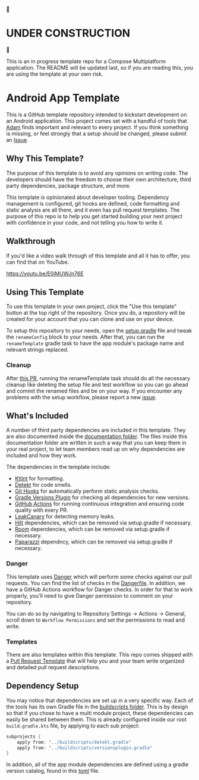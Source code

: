 :construction: <h1> UNDER CONSTRUCTION </h1> :construction:

This is an in progress template repo for a Compose Multiplatform application. The README will be updated last, so if you are reading this, you are using the template at your own risk.

# Android App Template

This is a GitHub template repository intended to kickstart development on an Android application. This project comes set with a handful of tools that [Adam](https://github.com/AdamMc331) finds important and relevant to every project. If you think something is missing, or feel strongly that a setup should be changed, please submit an [Issue](https://github.com/AdamMc331/AndroidAppTemplate/issues/new).

## Why This Template?

The purpose of this template is to avoid any opinions on writing code. The developers should have the freedom to choose their own architecture, third party dependencies, package structure, and more. 

This template _is_ opinionated about developer tooling. Dependency management is configured, git hooks are defined, code formatting and static analysis are all there, and it even has pull request templates. The purpose of this repo is to help you get started building your next project with confidence in your code, and not telling you how to write it. 

## Walkthrough

If you'd like a video walk through of this template and all it has to offer, you can find that on YouTube. 

https://youtu.be/E0iMUWJn76E

## Using This Template

To use this template in your own project, click the "Use this template" button at the top right of the repository. Once you do, a repository will be created for your account that you can clone and use on your device.

To setup this repository to your needs, open the [setup.gradle](buildscripts/setup.gradle) file 
and tweak the `renameConfig` block to your needs. After that, you can run the `renameTemplate` 
gradle task to have the app module's package name and relevant strings replaced.

### Cleanup

After [this PR](https://github.com/AdamMc331/AndroidAppTemplate/pull/44), running the renameTemplate
task should do all the necessary cleanup like deleting the setup file and test workflow so you can 
go ahead and commit the renamed files and be on your way. If you encounter any problems with the setup
workflow, please report a new [issue](https://github.com/AdamMc331/AndroidAppTemplate/issues).

## What's Included

A number of third party dependencies are included in this template. They are also documented inside the [documentation folder](/documentation). The files inside this documentation folder are written in such a way that you can keep them in your real project, to let team members read up on why dependencies are included and how they work.

The dependencies in the template include:

* [Ktlint](/documentation/StaticAnalysis.md) for formatting.
* [Detekt](/documentation/StaticAnalysis.md) for code smells.
* [Git Hooks](/documentation/GitHooks.md) for automatically perform static analysis checks. 
* [Gradle Versions Plugin](/documentation/VersionsPlugin.md) for checking all dependencies for new versions.
* [GitHub Actions](/documentation/GitHubActions.md) for running continuous integration and ensuring code quality with every PR.
* [LeakCanary](https://square.github.io/leakcanary/) for detecting memory leaks.
* [Hilt](https://developer.android.com/training/dependency-injection/hilt-android) dependencies, which can be removed via setup.gradle if necessary.
* [Room](https://developer.android.com/training/data-storage/room) dependencies, which can be removed via setup.gradle if necessary.
* [Paparazzi](https://github.com/cashapp/paparazzi) dependncy, which can be removed via setup.gradle if necessary.

### Danger

This template uses [Danger](https://danger.systems) which will perform some checks against our 
pull requests. You can find the list of checks in the [Dangerfile](Dangerfile). In addition, we 
have a GitHub Actions workflow for Danger checks. In order for that to work properly, you'll 
need to give Danger permission to comment on your repository.

You can do so by navigating to Repository Settings -> Actions -> General, scroll down to `Workflow Permissions`
and set the permissions to read and write. 

### Templates

There are also templates within this template. This repo comes shipped with a [Pull Request Template](/.github/pull_request_template.md) that will help you and your team write organized and detailed pull request descriptions. 

## Dependency Setup

You may notice that dependencies are set up in a very specific way. Each of the tools has its own Gradle file in the [buildscripts folder](/buildscripts). This is by design so that if you chose to have a multi module project, these dependencies can easily be shared between them. This is already configured inside our root `build.gradle.kts` file, by applying to each sub project:

```groovy
subprojects {
    apply from: "../buildscripts/detekt.gradle"
    apply from: "../buildscripts/versionsplugin.gradle"
}
```

In addition, all of the app module dependencies are defined using a gradle version catalog, found in this [toml](gradle/libs.versions.toml) file.

